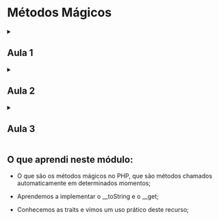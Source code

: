 # Métodos Mágicos

<!-- Documentação AULA 1 -->

<details>
  <summary>
    <h2> Aula 1 </h2>
  </summary>

  <h3> Exibindo como String </h3>

Chegamos ao capítulo final dessa segunda parte do treinamento de introdução à orientação a objetos com o PHP. Nesse momento, nos chegou uma nova demanda pedindo a preparação de um relatório com os endereços que temos cadastrados. Começaremos pensando em uma maneira de exibirmos esses endereços.

Criaremos na raiz do projeto um arquivo de testes enderecos.php no qual importaremos o autoload e criaremos os objetos $umEndereco, com as informações 'Petrópolis', 'bairro qualquer', 'Minha rua', '71b', e $outroEndereco com as informações 'Rio', 'Centro', 'Uma rua aí', '50'.

```php

<?php

use Alura\Banco\Modelo\Endereco;

require_once 'autoload.php';

$umEndereco = new Endereco(
    'Petrópolis',
    'bairro qualquer',
    'Minha rua',
    '71b'
);
$outroEndereco = new Endereco(
    'Rio',
    'Centro',
    'Uma rua aí',
    '50'
);

```

Um formato interessante de exibirmos esses dados é "Rua, número, bairro, cidade". Para isso, poderíamos executar um echo e concatenar as chamadas de $umEndereco->recuperaRua(), $umEndereco->recuperaBairro() e assim por diante, tomando cuidado para formatar o texto corretamente. Parece trabalhoso e realmente é, quando na verdade só queremos exibir o endereço como string.

Pensando nisso, poderíamos ter na classe Endereco um método como formataEndereco() que nos devolvesse os dados cadastrados no formato desejado. A ideia é que, quando tentarmos acessar $umEndereco como uma string, por exemplo exibindo-o com o echo, recebamos as informações nesse formato.

```php

<?php

use Alura\Banco\Modelo\Endereco;

require_once 'autoload.php';

$umEndereco = new Endereco(
    'Petrópolis',
    'bairro qualquer',
    'Minha rua',
    '71b'
);
$outroEndereco = new Endereco(
    'Rio',
    'Centro',
    'Uma rua aí',
    '50'
);

echo $umEndereco;

```

Quando escrevemos o código dessa forma, o PhpStorm nos exibe uma mensagem indicando a ausência do método __toString. Como comentado nos treinamentos anteriores, todos os métodos iniciados com __ são conhecidos como "métodos mágicos" do PHP, e que em alguns momentos são chamados de forma automática.

Sendo assim, implementaremos na classe Endereco o método __toString(), que retornará uma string e, no corpo, definirá a formatação do texto. Para isso, retornaremos primeiro $this->rua, seguido de $this->numero, $this->bairro e $this->cidade. Para nos precavermos em relação a erros, rodearemos cada um desses dados com chaves.

```php

public function __toString(): string
{
    return "{$this->rua}, {$this->numero}, {$this->bairro}, {$this->cidade}";
}

```

Feito isso, se executarmos o arquivo endereco.php, teremos como retorno: **__Minha rua, 71b, bairro qualquer, Petrópolis__**

Faremos um novo teste concatenando $umEndereco com . PHP_EOL, de modo a pularmos uma linha, e em seguida incluindo um echo de $outroEndereco.

```php

echo $umEndereco . PHP_EOL;
echo $outroEndereco;

```

Como resultado, teremos:

**__Minha rua, 71b, bairro qualquer, Petrópolis__**

**__Uma rua aí, 50, Centro, Rio__**

Perceba que o método mágico __toString() nos permite representar qualquer objeto como string. Lembrando que todos os métodos mágicos do PHP começam com __, e existem vários deles. Justamente por essa convenção, a documentação da linguagem não recomenda a criação de métodos com __.

Agora que conhecemos um novo método mágico, queremos acessar$umEndereco->rua diretamente, sem chamarmos o método recuperaRua(). Conversaremos sobre essa possibilidade no próximo vídeo.

</details>

<!-- Documentação AULA 2 -->

<details>
  <summary>
    <h2> Aula 2 </h2>
  </summary>

  <h3> Acessando Atributos Livremente </h3

Nosso objetivo agora é acessarmos de forma livre os atributos dos objetos do tipo Endereco, e queremos fazer isso por meio de métodos mágicos. Quando digitamos __ no PhpStorm, nos é exibida a lista de métodos mágicos disponíveis. Por exemplo, temos o __call(), que é chamado quando tentamos executar um método que não existe ou que é privado; o __clone(), usado para criar uma cópia de um objeto; __debugInfo(), executado quando fazemos o var_dump() de uma referência que aponta para uma instância; e o __destruct(), o método destrutor que já conhecemos anteriormente.

O método que estamos buscando é o __get(), que recebe como parâmetro uma string representando o nome do atributo que queremos acessar. Para provarmos isso, faremos um echo do $nomeAtributo recebido no método.

```php

public function __get(string $nomeAtributo)
{
    echo $nomeAtributo;
        exit();
}

```

Com isso, se incluirmos um $umEndereco->rua no nosso script endereco.php, o texto "rua" será exibido no console. A ideia é que, quando recebermos o nome do atributo rua, seja executado o método recuperaRua() - ou seja, queremos colocar a primeira letra do nome em maiúsculo e adicionar o texto recupera como prefixo.

Para transformarmos a primeira letra do nome recebido em maiúscula, podemos usar a função ucfirst() do PHP (de upper case first). Armazenaremos o retorno em uma variável $metodo e concatenaremos o seu conteúdo com a string recupera.

```php

public function __get(string $nomeAtributo)
{
    $metodo = ucfirst($nomeAtributo);
    $metodo = 'recupera' . $metodo;
}

```

Podemos, inclusive, colocar esses dois passos em uma só linha. Em seguida, retornaremos a chamada de $this->$metodo().

```php

public function __get(string $nomeAtributo)
{
    $metodo = 'recupera' . ucfirst($nomeAtributo);
    return $this->$metodo();
}

```

Em endereco.php, incluiremos o echo de $umEndereco->bairro e pararemos a execução do script com um exit().

```php

require_once 'autoload.php';

$umEndereco = new Endereco(
    'Petrópolis',
    'bairro qualquer',
    'Minha rua',
    '71b'
);
$outroEndereco = new Endereco(
    'Rio',
    'Centro',
    'Uma rua aí',
    '50'
);

echo $umEndereco->bairro;
exit();

```

Como retorno, teremos "bairro qualquer", indicando que tudo foi executado corretamente. Se alterarmos a chamada para $umEndereco->cidade, o retorno será "Petrópolis". Com isso, não mais precisaremos dos métodos de acesso.

Repare, entretanto, que a IDE não nos ajuda sugerindo tais atributos, mostrando apenas os métodos que definimos anteriormente. É possível contornar esse "problema" adicionando annotations (anotações) no código. No PhpStorm, podemos fazer isso digitando /** antes da classe e pressioando "Enter", o que fará com que o esqueleto de uma annotation seja incluído automaticamente.

Adicionaremos, então, uma nova annotation chamada @property-read, que representa propriedades que só podem ser lidas. Em seguida, definiremos o tipo da propriedade (string) e passaremos o seu nome, no caso $cidade. Continuaremos repetindo esse processo até listarmos todas as propriedades de Endereco.

```php

/**
 * Class Endereco
 * @package Alura\Banco\Modelo
 * @property-read string $cidade
 * @property-read string $bairro
 * @property-read string $rua
 * @property-read string $numero
 */
class Endereco
{
    private $cidade;
    private $bairro;
    private $rua;
    private $numero;

    public function __construct(string $cidade, string $bairro, string $rua, string $numero)
    {
        $this->cidade = $cidade;
        $this->bairro = $bairro;
        $this->rua = $rua;
        $this->numero = $numero;
    }
//...

```

Terminadas as anotações, o PhpStorm passará a nos sugerir os atributos como opção de autocompletar - por exemplo, se digitarmos $umEndereco->r, a propriedade rua será sugerida. Além disso, não conseguiremos mais atribuir um valor a esse campo, por exemplo com $umEndereco->rua = '', pois o definimos como somente leitura.

Vamos recapitular? Nós implementamos o método mágico __get(), que é chamado sempre tentamos acessar um atributo/propriedade que não existe ou é privado. Por meio dele, montamos uma lógica que coloca a primeira letra do nome desse atributo em letra maiúscula e adiciona a string recupera ao início, resultando no padrão que utilizamos nos nossos métodos de acesso (getters). Com isso, conseguimos o nome do método, a partir do qual conseguimos recuperar o conteúdo do atributo.

Para que as IDE nos ajude com sugestões de autocompletar, incluímos na classe Endereco anotações informando a existência de propriedades de leitura chamadas $cidade, $bairro, $rua e $numero.

Já começamos a entender os métodos mágicos e, como dito anteriormente, existem vários outros, como o __invoke(), que é chamado qunado tentamos utilizar uma referência como se fosse uma função.

Para que você se aprofunde mais nesse assunto, fica o desafio de fazer com o método __set() o mesmo que fizemos com o __get(). Tal método recebe dois parâmetros: o nome do atributo e o valor que será atribuído a ele. Não se esqueça de deixar a sua solução no fórum do curso para que nossos instrutores e alunos possam corrigi-la e dar dicas de como aprimora-la!

Agora voltaremos ao assunto da herança. No nosso sistema a classe Endereco representa uma entidade o mais específica possível. Ou seja, não existiria, por exemplo, uma classe EnderecoDosEUA que herdasse dessa classe, adicionando uma nova informação. Pensando nisso, queremos impedir a herança dessa classe. Descobriremos se isso é possível no próximo vídeo.

#### Exercício Proposto

Envie aqui sua proposta do método <code>__set</code> e veja a solução de outros alunos:

https://cursos.alura.com.br/forum/topico-exercicio-__set-98206

</details>

<!-- Documentação AULA 3 -->

<details>
  <summary>
    <h2> Aula 3 </h2>
  </summary>

  <h3> Impedindo a Herança </h3

Existem alguns casos, ainda que raros, nos quais desejamos impedir a herança. Por exemplo, não queremos que nenhuma classe estenda de Endereco ou CPF, pois essas são classes definitivas e únicas. Para isso, precisamos informar ao PHP que, independentemente de como for a hierarquia até aquele ponto, a classe com que estamos trabalhando é a final - algo que é feito usando exatamente a palavra final.

```php

final class CPF
{
    private $numero;

    public function __construct(string $numero)
    {
        $numero = filter_var($numero, FILTER_VALIDATE_REGEXP, [
            'options' => [
                'regexp' => '/^[0-9]{3}\.[0-9]{3}\.[0-9]{3}\-[0-9]{2}$/'
            ]
        ]);
        if ($numero === false) {
            echo "Cpf inválido";
            exit();
        }
        $this->numero = $numero;
    }
//...

```

Quando informamos que uma classe final, a própria IDE adiciona um "pin" visual indicando que ela foi fixada e não pode mais ser herdada. Inclusive, se tentarmos estender CPF em algum ponto do código, o PhpStorm nem mesmo encontrará a classe. Mesmo passando todo o endereço de CPF, incluindo o seu namespace, teremos um erro indicando que não é possível herdar de uma classe que tem final na sua definição.

Repetiremos esse processo para a classe Endereco, impedindo que ela também seja herdada. Continuando nesse raciocínio, temos na classe Pessoa um método validaNomeTitular(), que renomearemos para validaNome() de modo a adequá-lo melhor à sua funcionalidade.

```php

protected function validaNome(string $nomeTitular)
{
    if (strlen($nomeTitular) < 5) {
        echo "Nome precisa ter pelo menos 5 caracteres";
        exit();
    }
}

```

O método validaNome() pode ser usado também pelas classes filhas, mas não queremos que ele seja modificado, por exemplo criando em Funcionario um novo método validaNome() que não faz absolutamente nada. Para que isso se torne proibido, também podemos usar a palavra-chave final.

```php

final protected function validaNome(string $nomeTitular)
{
    if (strlen($nomeTitular) < 5) {
        echo "Nome precisa ter pelo menos 5 caracteres";
        exit();
    }
}

```

A classe Pessoa continuará sendo herdada sem problemas, mas o método validaNome() não mais poderá ser sobrescrito. Com isso ganhamos segurança no nosso sistema de hierarquia de classes, controlando quais comportamentos podem ou não ser adicionados. Isso é bastante interessante, por exemplo, em situações nas quais criamos classes que serão utilizadas por várias outras pessoas.

</details>

## O que aprendi neste módulo:

- O que são os métodos mágicos no PHP, que são métodos chamados automaticamente em determinados momentos;

- Aprendemos a implementar o __toString e o __get;

- Conhecemos as traits e vimos um uso prático deste recurso;